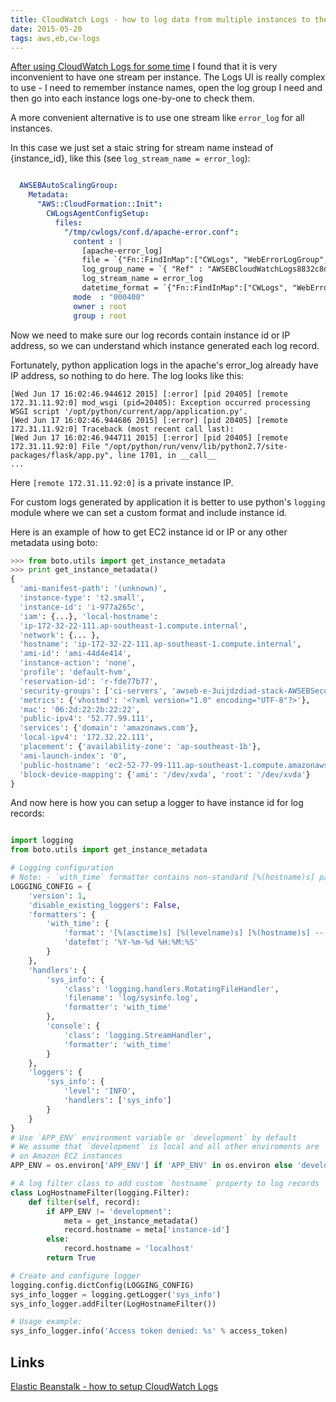 ```yaml
---
title: CloudWatch Logs - how to log data from multiple instances to the single stream
date: 2015-05-20
tags: aws,eb,cw-logs
---
```


[After using CloudWatch Logs for some time](/html/2015-05-20-cloudwatch-setup.html) I found that it is very inconvenient to have one stream per instance.
The Logs UI is really complex to use - I need to remember instance names, open the log group I need and then go into each instance logs one-by-one to check them.

A more convenient alternative is to use one stream like `error_log` for all instances.
<!-- more -->
In this case we just set a staic string for stream name instead of {instance_id}, like this (see `log_stream_name = error_log`):

```yaml

  AWSEBAutoScalingGroup:
    Metadata:
      "AWS::CloudFormation::Init":
        CWLogsAgentConfigSetup:
          files:
            "/tmp/cwlogs/conf.d/apache-error.conf":
              content : |
                [apache-error_log]
                file = `{"Fn::FindInMap":["CWLogs", "WebErrorLogGroup", "LogFile"]}`
                log_group_name = `{ "Ref" : "AWSEBCloudWatchLogs8832c8d3f1a54c238a40e36f31ef55a0WebErrorLogGroup" }`
                log_stream_name = error_log
                datetime_format = `{"Fn::FindInMap":["CWLogs", "WebErrorLogGroup", "TimestampFormat"]}`
              mode  : "000400"
              owner : root
              group : root
```

Now we need to make sure our log records contain instance id or IP address, so we can understand which instance generated each log record.

Fortunately, python application logs in the apache's error_log already have IP address, so nothing to do here. The log looks like this:

```text
[Wed Jun 17 16:02:46.944612 2015] [:error] [pid 20405] [remote 172.31.11.92:0] mod_wsgi (pid=20405): Exception occurred processing WSGI script '/opt/python/current/app/application.py'.
[Wed Jun 17 16:02:46.944686 2015] [:error] [pid 20405] [remote 172.31.11.92:0] Traceback (most recent call last):
[Wed Jun 17 16:02:46.944711 2015] [:error] [pid 20405] [remote 172.31.11.92:0] File "/opt/python/run/venv/lib/python2.7/site-packages/flask/app.py", line 1701, in __call__
...
```

Here `[remote 172.31.11.92:0]` is a private instance IP.

For custom logs generated by application it is better to use python's `logging` module where we can set a custom format and include instance id.

Here is an example of how to get EC2 instance id or IP or any other metadata using boto:

```python
>>> from boto.utils import get_instance_metadata
>>> print get_instance_metadata()
{
  'ami-manifest-path': '(unknown)',
  'instance-type': 't2.small',
  'instance-id': 'i-977a265c',
  'iam': {...}, 'local-hostname':
  'ip-172-32-22-111.ap-southeast-1.compute.internal',
  'network': {... },
  'hostname': 'ip-172-32-22-111.ap-southeast-1.compute.internal',
  'ami-id': 'ami-44d4e414',
  'instance-action': 'none',
  'profile': 'default-hvm',
  'reservation-id': 'r-fde77b77',
  'security-groups': ['ci-servers', 'awseb-e-3uijdzdiad-stack-AWSEBSecurityGroup-1R39VECLNK1YK'],
  'metrics': {'vhostmd': '<?xml version="1.0" encoding="UTF-8"?>'},
  'mac': '06:2d:22:2b:22:22',
  'public-ipv4': '52.77.99.111',
  'services': {'domain': 'amazonaws.com'},
  'local-ipv4': '172.32.22.111',
  'placement': {'availability-zone': 'ap-southeast-1b'},
  'ami-launch-index': '0',
  'public-hostname': 'ec2-52-77-99-111.ap-southeast-1.compute.amazonaws.com', 'public-keys': {...},
  'block-device-mapping': {'ami': '/dev/xvda', 'root': '/dev/xvda'}
}
```

And now here is how you can setup a logger to have instance id for log records:

```python

import logging
from boto.utils import get_instance_metadata

# Logging configuration
# Note: - `with_time` formatter contains non-standard [%(hostname)s] parameter
LOGGING_CONFIG = {
    'version': 1,
    'disable_existing_loggers': False,
    'formatters': {
        'with_time': {
            'format': '[%(asctime)s] [%(levelname)s] [%(hostname)s] -- %(message)s',
            'datefmt': '%Y-%m-%d %H:%M:%S'
        }
    },
    'handlers': {
        'sys_info': {
            'class': 'logging.handlers.RotatingFileHandler',
            'filename': 'log/sysinfo.log',
            'formatter': 'with_time'
        },
        'console': {
            'class': 'logging.StreamHandler',
            'formatter': 'with_time'
        }
    },
    'loggers': {
        'sys_info': {
            'level': 'INFO',
            'handlers': ['sys_info']
        }
    }
}
# Use `APP_ENV` environment variable or `development` by default
# We assume that `development` is local and all other enviroments are
# on Amazon EC2 instances
APP_ENV = os.environ['APP_ENV'] if 'APP_ENV' in os.environ else 'development'

# A log filter class to add custom `hostname` property to log records
class LogHostnameFilter(logging.Filter):
    def filter(self, record):
        if APP_ENV != 'development':
            meta = get_instance_metadata()
            record.hostname = meta['instance-id']
        else:
            record.hostname = 'localhost'
        return True

# Create and configure logger
logging.config.dictConfig(LOGGING_CONFIG)
sys_info_logger = logging.getLogger('sys_info')
sys_info_logger.addFilter(LogHostnameFilter())

# Usage example:
sys_info_logger.info('Access token denied: %s' % access_token)
```

## Links

[Elastic Beanstalk - how to setup CloudWatch Logs](/html/2015-05-20-cloudwatch-setup.html)
